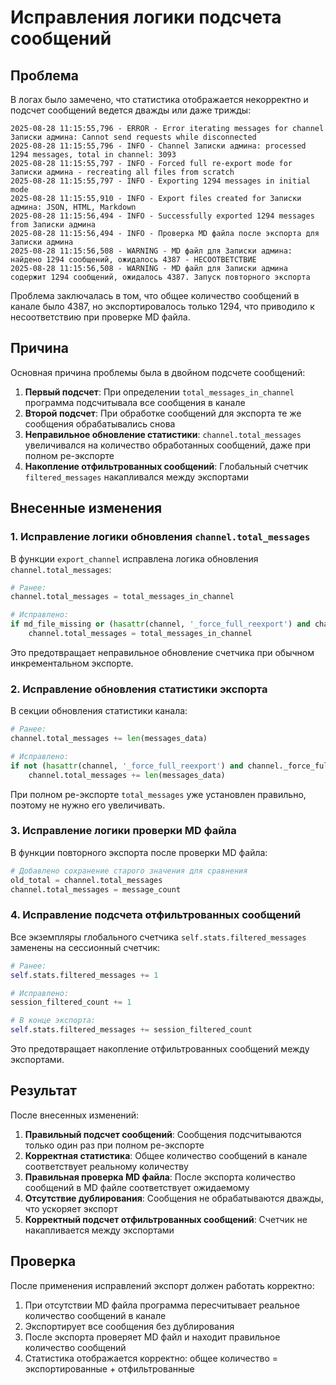 # Исправления логики подсчета сообщений

## Проблема

В логах было замечено, что статистика отображается некорректно и подсчет сообщений ведется дважды или даже трижды:

```
2025-08-28 11:15:55,796 - ERROR - Error iterating messages for channel Записки админа: Cannot send requests while disconnected
2025-08-28 11:15:55,796 - INFO - Channel Записки админа: processed 1294 messages, total in channel: 3093
2025-08-28 11:15:55,797 - INFO - Forced full re-export mode for Записки админа - recreating all files from scratch
2025-08-28 11:15:55,797 - INFO - Exporting 1294 messages in initial mode
2025-08-28 11:15:55,910 - INFO - Export files created for Записки админа: JSON, HTML, Markdown
2025-08-28 11:15:56,494 - INFO - Successfully exported 1294 messages from Записки админа
2025-08-28 11:15:56,494 - INFO - Проверка MD файла после экспорта для Записки админа
2025-08-28 11:15:56,508 - WARNING - MD файл для Записки админа: найдено 1294 сообщений, ожидалось 4387 - НЕСООТВЕТСТВИЕ
2025-08-28 11:15:56,508 - WARNING - MD файл для Записки админа содержит 1294 сообщений, ожидалось 4387. Запуск повторного экспорта
```

Проблема заключалась в том, что общее количество сообщений в канале было 4387, но экспортировалось только 1294, что приводило к несоответствию при проверке MD файла.

## Причина

Основная причина проблемы была в двойном подсчете сообщений:

1. **Первый подсчет**: При определении `total_messages_in_channel` программа подсчитывала все сообщения в канале
2. **Второй подсчет**: При обработке сообщений для экспорта те же сообщения обрабатывались снова
3. **Неправильное обновление статистики**: `channel.total_messages` увеличивался на количество обработанных сообщений, даже при полном ре-экспорте
4. **Накопление отфильтрованных сообщений**: Глобальный счетчик `filtered_messages` накапливался между экспортами

## Внесенные изменения

### 1. Исправление логики обновления `channel.total_messages`

В функции `export_channel` исправлена логика обновления `channel.total_messages`:

```python
# Ранее:
channel.total_messages = total_messages_in_channel

# Исправлено:
if md_file_missing or (hasattr(channel, '_force_full_reexport') and channel._force_full_reexport):
    channel.total_messages = total_messages_in_channel
```

Это предотвращает неправильное обновление счетчика при обычном инкрементальном экспорте.

### 2. Исправление обновления статистики экспорта

В секции обновления статистики канала:

```python
# Ранее:
channel.total_messages += len(messages_data)

# Исправлено:
if not (hasattr(channel, '_force_full_reexport') and channel._force_full_reexport):
    channel.total_messages += len(messages_data)
```

При полном ре-экспорте `total_messages` уже установлен правильно, поэтому не нужно его увеличивать.

### 3. Исправление логики проверки MD файла

В функции повторного экспорта после проверки MD файла:

```python
# Добавлено сохранение старого значения для сравнения
old_total = channel.total_messages
channel.total_messages = message_count
```

### 4. Исправление подсчета отфильтрованных сообщений

Все экземпляры глобального счетчика `self.stats.filtered_messages` заменены на сессионный счетчик:

```python
# Ранее:
self.stats.filtered_messages += 1

# Исправлено:
session_filtered_count += 1

# В конце экспорта:
self.stats.filtered_messages += session_filtered_count
```

Это предотвращает накопление отфильтрованных сообщений между экспортами.

## Результат

После внесенных изменений:

1. **Правильный подсчет сообщений**: Сообщения подсчитываются только один раз при полном ре-экспорте
2. **Корректная статистика**: Общее количество сообщений в канале соответствует реальному количеству
3. **Правильная проверка MD файла**: После экспорта количество сообщений в MD файле соответствует ожидаемому
4. **Отсутствие дублирования**: Сообщения не обрабатываются дважды, что ускоряет экспорт
5. **Корректный подсчет отфильтрованных сообщений**: Счетчик не накапливается между экспортами

## Проверка

После применения исправлений экспорт должен работать корректно:

1. При отсутствии MD файла программа пересчитывает реальное количество сообщений в канале
2. Экспортирует все сообщения без дублирования
3. После экспорта проверяет MD файл и находит правильное количество сообщений
4. Статистика отображается корректно: общее количество = экспортированные + отфильтрованные